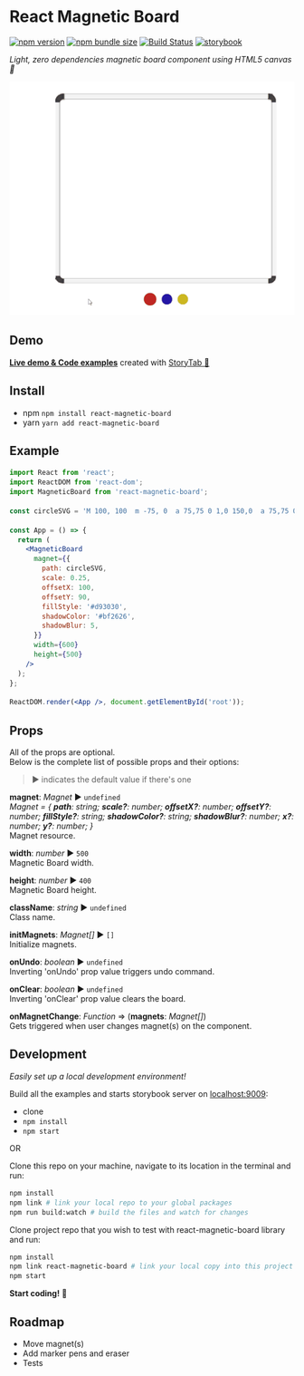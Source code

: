# React Magnetic Board

[![npm version][npm-badge]][npm-url]
[![npm bundle size][size-badge]][npm-url]
[![Build Status][build-badge]][build-url]
[![storybook][storybook-badge]][storybook-url]

_Light, zero dependencies magnetic board component using HTML5 canvas 🧲_

![](demo.gif)

## Demo

**[Live demo & Code examples](https://mkosir.github.io/react-magnetic-board)** created with [StoryTab 📑](https://github.com/mkosir/story-tab)

## Install

- npm `npm install react-magnetic-board`
- yarn `yarn add react-magnetic-board`

## Example

```jsx
import React from 'react';
import ReactDOM from 'react-dom';
import MagneticBoard from 'react-magnetic-board';

const circleSVG = 'M 100, 100  m -75, 0  a 75,75 0 1,0 150,0  a 75,75 0 1,0 -150,0';

const App = () => {
  return (
    <MagneticBoard
      magnet={{
        path: circleSVG,
        scale: 0.25,
        offsetX: 100,
        offsetY: 90,
        fillStyle: '#d93030',
        shadowColor: '#bf2626',
        shadowBlur: 5,
      }}
      width={600}
      height={500}
    />
  );
};

ReactDOM.render(<App />, document.getElementById('root'));
```

## Props

All of the props are optional.  
Below is the complete list of possible props and their options:

> ▶︎ indicates the default value if there's one

**magnet**: _Magnet_ ▶︎ `undefined`  
_Magnet = {
**path**: string;
**scale?**: number;
**offsetX?**: number;
**offsetY?**: number;
**fillStyle?**: string;
**shadowColor?**: string;
**shadowBlur?**: number;
**x?**: number;
**y?**: number;
}_  
Magnet resource.

**width**: _number_ ▶︎ `500`  
Magnetic Board width.

**height**: _number_ ▶︎ `400`  
Magnetic Board height.

**className**: _string_ ▶︎ `undefined`  
Class name.

**initMagnets**: _Magnet[]_ ▶︎ `[]`  
Initialize magnets.

**onUndo**: _boolean_ ▶︎ `undefined`  
Inverting 'onUndo' prop value triggers undo command.

**onClear**: _boolean_ ▶︎ `undefined`  
Inverting 'onClear' prop value clears the board.

**onMagnetChange**: _Function_ => (**magnets**: _Magnet[]_)  
Gets triggered when user changes magnet(s) on the component.

## Development

_Easily set up a local development environment!_

Build all the examples and starts storybook server on [localhost:9009](http://localhost:9009):

- clone
- `npm install`
- `npm start`

OR

Clone this repo on your machine, navigate to its location in the terminal and run:

```bash
npm install
npm link # link your local repo to your global packages
npm run build:watch # build the files and watch for changes
```

Clone project repo that you wish to test with react-magnetic-board library and run:

```bash
npm install
npm link react-magnetic-board # link your local copy into this project's node_modules
npm start
```

**Start coding!** 🎉

## Roadmap

- Move magnet(s)
- Add marker pens and eraser
- Tests

[npm-url]: https://www.npmjs.com/package/react-magnetic-board
[npm-badge]: https://img.shields.io/npm/v/react-magnetic-board.svg
[size-badge]: https://img.shields.io/bundlephobia/minzip/react-magnetic-board.svg
[build-badge]: https://travis-ci.com/mkosir/react-magnetic-board.svg
[build-url]: https://travis-ci.com/mkosir/react-magnetic-board
[storybook-badge]: https://cdn.jsdelivr.net/gh/storybookjs/brand@master/badge/badge-storybook.svg
[storybook-url]: https://github.com/storybookjs/storybook
